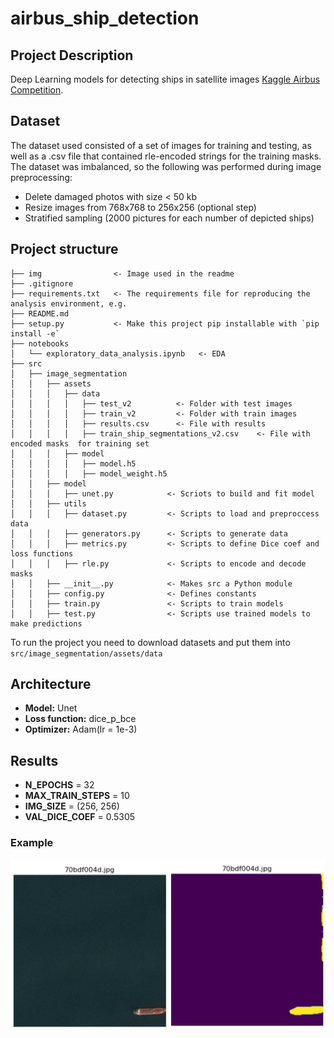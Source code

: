 # airbus_ship_detection
## Project Description
Deep Learning models for detecting ships in satellite images [Kaggle Airbus Competition](https://www.kaggle.com/c/airbus-ship-detection). 

## Dataset
The dataset used consisted of a set of images for training and testing, as well as a .csv file that contained rle-encoded strings for the training masks.
The dataset was imbalanced, so the following was performed during image preprocessing:
* Delete damaged photos with size < 50 kb
* Resize images from 768x768 to 256x256 (optional step)
* Stratified sampling (2000 pictures for each number of depicted ships)

## Project structure
```
├── img                <- Image used in the readme
├── .gitignore
├── requirements.txt   <- The requirements file for reproducing the analysis environment, e.g.        
├── README.md 
├── setup.py           <- Make this project pip installable with `pip install -e`
├── notebooks
│   └── exploratory_data_analysis.ipynb   <- EDA
├── src
│   ├── image_segmentation
│   │   ├── assets
│   │   │   ├── data  
│   │   │   │   ├── test_v2          <- Folder with test images
│   │   │   │   ├── train_v2         <- Folder with train images
│   │   │   │   ├── results.csv      <- File with results
│   │   │   │   ├── train_ship_segmentations_v2.csv    <- File with encoded masks  for training set
│   │   │   ├── model
│   │   │   │   ├── model.h5
│   │   │   │   ├── model_weight.h5
│   │   ├── model
│   │   │   ├── unet.py            <- Scriots to build and fit model
│   │   ├── utils
│   │   │   ├── dataset.py         <- Scripts to load and preproccess data
│   │   │   ├── generators.py      <- Scripts to generate data
│   │   │   ├── metrics.py         <- Scripts to define Dice coef and loss functions
│   │   │   ├── rle.py             <- Scripts to encode and decode masks
│   │   ├── __init__.py            <- Makes src a Python module
│   │   ├── config.py              <- Defines constants
│   │   ├── train.py               <- Scripts to train models
│   │   ├── test.py                <- Scripts use trained models to make predictions
```
To run the project you need to download datasets and put them into `src/image_segmentation/assets/data`

## Architecture
* **Model:** Unet
* **Loss function:** dice_p_bce
* **Optimizer:** Adam(lr = 1e-3)

## Results
* **N_EPOCHS** = 32
* **MAX_TRAIN_STEPS** = 10
* **IMG_SIZE** = (256, 256)
* **VAL_DICE_COEF** = 0.5305

### Example
![Example](img/example.png)
